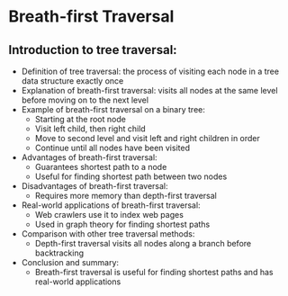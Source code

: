 # Breath-first Traversal

## Introduction to tree traversal:
- Definition of tree traversal: the process of visiting each node in a tree data structure exactly once
- Explanation of breath-first traversal: visits all nodes at the same level before moving on to the next level
- Example of breath-first traversal on a binary tree:
  - Starting at the root node
  - Visit left child, then right child
  - Move to second level and visit left and right children in order
  - Continue until all nodes have been visited
- Advantages of breath-first traversal:
  - Guarantees shortest path to a node
  - Useful for finding shortest path between two nodes
- Disadvantages of breath-first traversal:
  - Requires more memory than depth-first traversal 
- Real-world applications of breath-first traversal:
  - Web crawlers use it to index web pages 
  - Used in graph theory for finding shortest paths 
- Comparison with other tree traversal methods:
  - Depth-first traversal visits all nodes along a branch before backtracking 
- Conclusion and summary:
  - Breath-first traversal is useful for finding shortest paths and has real-world applications